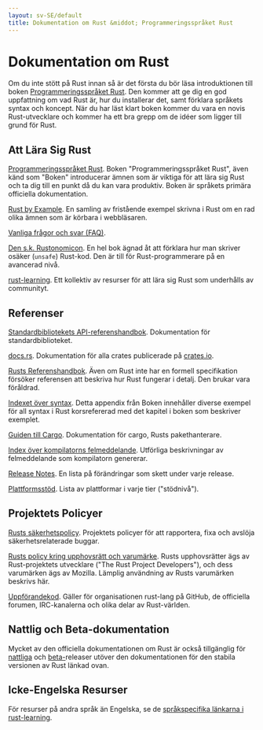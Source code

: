```yaml
---
layout: sv-SE/default
title: Dokumentation om Rust &middot; Programmeringsspråket Rust
---
```


# Dokumentation om Rust

Om du inte stött på Rust innan så är det första du bör läsa
introduktionen till boken [Programmeringsspråket Rust][book]. Den kommer att ge dig
en god uppfattning om vad Rust är, hur du installerar det, samt förklara språkets
syntax och koncept. När du har läst klart boken kommer du vara en novis
Rust-utvecklare och kommer ha ett bra grepp om de idéer som ligger till
grund för Rust.

## Att Lära Sig Rust

[Programmeringsspråket Rust][book]. Boken "Programmeringsspråket Rust", även känd
som "Boken" introducerar ämnen som är viktiga för att lära sig Rust
och ta dig till en punkt då du kan vara produktiv. Boken är språkets primära
officiella dokumentation.

[Rust by Example][rbe]. En samling av fristående exempel skrivna i Rust
om en rad olika ämnen som är körbara i webbläsaren.

[Vanliga frågor och svar (FAQ)][faq].

[Den s.k. Rustonomicon][nomicon]. En hel bok ägnad åt att förklara hur
man skriver osäker (`unsafe`) Rust-kod. Den är till för Rust-programmerare på
en avancerad nivå.

[rust-learning]. Ett kollektiv av resurser för att lära sig Rust som underhålls
av communityt.

[book]: https://doc.rust-lang.org/book/
[rbe]: https://doc.rust-lang.org/rust-by-example/
[faq]: faq.html
[nomicon]: https://doc.rust-lang.org/nomicon/
[rust-learning]: https://github.com/ctjhoa/rust-learning

## Referenser

[Standardbibliotekets API-referenshandbok][api]. Dokumentation för
standardbiblioteket.

[docs.rs]. Dokumentation för alla crates publicerade på [crates.io].

[Rusts Referenshandbok][ref]. Även om Rust inte har en formell specifikation
försöker referensen att beskriva hur Rust fungerar i detalj. Den brukar
vara föråldrad.

[Indexet över syntax][syn]. Detta appendix från Boken innehåller diverse exempel
för all syntax i Rust korsrefererad med det kapitel i boken som beskriver exemplet.

[Guiden till Cargo][cargo]. Dokumentation för cargo, Rusts pakethanterare.

[Index över kompilatorns felmeddelande][err]. Utförliga beskrivningar av
felmeddelande som kompilatorn genererar.

[Release Notes][release_notes]. En lista på förändringar som skett under varje release.

[Plattformsstöd][platform_support]. Lista av plattformar i varje tier ("stödnivå").

[api]: https://doc.rust-lang.org/std/
[syn]: https://doc.rust-lang.org/book/syntax-index.html
[ref]: https://doc.rust-lang.org/reference
[cargo]: http://doc.crates.io/guide.html
[err]: https://doc.rust-lang.org/error-index.html
[release_notes]: https://github.com/rust-lang/rust/blob/stable/RELEASES.md
[docs.rs]: https://docs.rs
[crates.io]: https://crates.io
[platform_support]: https://forge.rust-lang.org/platform-support.html

## Projektets Policyer

[Rusts säkerhetspolicy][security]. Projektets policyer för att rapportera,
fixa och avslöja säkerhetsrelaterade buggar.

[Rusts policy kring upphovsrätt och varumärke][legal]. Rusts upphovsrätter
ägs av Rust-projektets utvecklare ("The Rust Project Developers"), och dess
varumärken ägs av Mozilla. Lämplig användning av Rusts varumärken beskrivs här.

[Uppförandekod][coc]. Gäller för organisationen rust-lang på GitHub,
de officiella forumen, IRC-kanalerna och olika delar av Rust-världen.

[security]: security.html
[legal]: legal.html
[coc]: https://www.rust-lang.org/sv-SE/conduct.html

## Nattlig och Beta-dokumentation

Mycket av den officiella dokumentationen om Rust är också tillgänglig för
[nattliga][nightly] och [beta-][beta]releaser utöver den dokumentationen
för den stabila versionen av Rust länkad ovan.

[nightly]: https://doc.rust-lang.org/nightly/
[beta]: https://doc.rust-lang.org/beta/

## Icke-Engelska Resurser

För resurser på andra språk än Engelska, se de
[språkspecifika länkarna i rust-learning][locale].

[locale]: https://github.com/ctjhoa/rust-learning#locale-links
